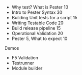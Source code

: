 * Why test? What is Pester 10
* Intro to Pester Syntax 30
* Building Unit tests for a script 15
* Writing Testable Code 20
* Build release pipeline 15
* Operational Validation 20
* Pester 5, What to expect 10

Demos
* F5 Validation
* Testrunner
* Module builder


